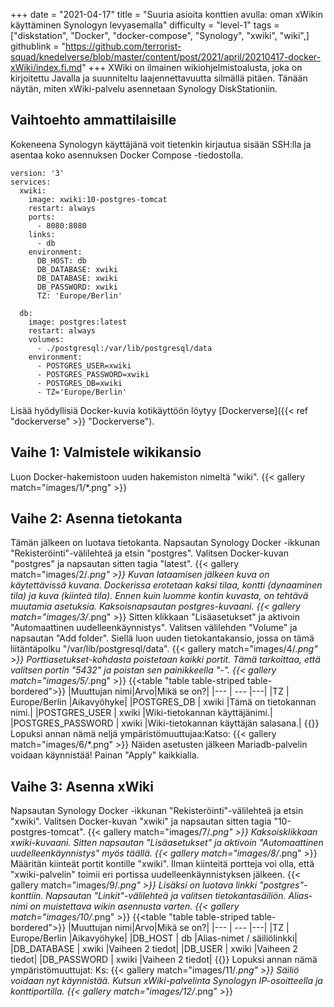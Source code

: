 +++
date = "2021-04-17"
title = "Suuria asioita konttien avulla: oman xWikin käyttäminen Synologyn levyasemalla"
difficulty = "level-1"
tags = ["diskstation", "Docker", "docker-compose", "Synology", "xwiki", "wiki",]
githublink = "https://github.com/terrorist-squad/knedelverse/blob/master/content/post/2021/april/20210417-docker-xWiki/index.fi.md"
+++
XWiki on ilmainen wikiohjelmistoalusta, joka on kirjoitettu Javalla ja suunniteltu laajennettavuutta silmällä pitäen. Tänään näytän, miten xWiki-palvelu asennetaan Synology DiskStationiin.
## Vaihtoehto ammattilaisille
Kokeneena Synologyn käyttäjänä voit tietenkin kirjautua sisään SSH:lla ja asentaa koko asennuksen Docker Compose -tiedostolla.
```
version: '3'
services:
  xwiki:
    image: xwiki:10-postgres-tomcat
    restart: always
    ports:
      - 8080:8080
    links:
      - db
    environment:
      DB_HOST: db
      DB_DATABASE: xwiki
      DB_DATABASE: xwiki
      DB_PASSWORD: xwiki
      TZ: 'Europe/Berlin'

  db:
    image: postgres:latest
    restart: always
    volumes:
      - ./postgresql:/var/lib/postgresql/data
    environment:
      - POSTGRES_USER=xwiki
      - POSTGRES_PASSWORD=xwiki
      - POSTGRES_DB=xwiki
      - TZ='Europe/Berlin'

```
Lisää hyödyllisiä Docker-kuvia kotikäyttöön löytyy [Dockerverse]({{< ref "dockerverse" >}} "Dockerverse").
## Vaihe 1: Valmistele wikikansio
Luon Docker-hakemistoon uuden hakemiston nimeltä "wiki".
{{< gallery match="images/1/*.png" >}}

## Vaihe 2: Asenna tietokanta
Tämän jälkeen on luotava tietokanta. Napsautan Synology Docker -ikkunan "Rekisteröinti"-välilehteä ja etsin "postgres". Valitsen Docker-kuvan "postgres" ja napsautan sitten tagia "latest".
{{< gallery match="images/2/*.png" >}}
Kuvan lataamisen jälkeen kuva on käytettävissä kuvana. Dockerissa erotetaan kaksi tilaa, kontti (dynaaminen tila) ja kuva (kiinteä tila). Ennen kuin luomme kontin kuvasta, on tehtävä muutamia asetuksia. Kaksoisnapsautan postgres-kuvaani.
{{< gallery match="images/3/*.png" >}}
Sitten klikkaan "Lisäasetukset" ja aktivoin "Automaattinen uudelleenkäynnistys". Valitsen välilehden "Volume" ja napsautan "Add folder". Siellä luon uuden tietokantakansio, jossa on tämä liitäntäpolku "/var/lib/postgresql/data".
{{< gallery match="images/4/*.png" >}}
Porttiasetukset-kohdasta poistetaan kaikki portit. Tämä tarkoittaa, että valitsen portin "5432" ja poistan sen painikkeella "-".
{{< gallery match="images/5/*.png" >}}
{{<table "table table-striped table-bordered">}}
|Muuttujan nimi|Arvo|Mikä se on?|
|--- | --- |---|
|TZ	| Europe/Berlin	|Aikavyöhyke|
|POSTGRES_DB	| xwiki |Tämä on tietokannan nimi.|
|POSTGRES_USER	| xwiki |Wiki-tietokannan käyttäjänimi.|
|POSTGRES_PASSWORD	| xwiki |Wiki-tietokannan käyttäjän salasana.|
{{</table>}}
Lopuksi annan nämä neljä ympäristömuuttujaa:Katso:
{{< gallery match="images/6/*.png" >}}
Näiden asetusten jälkeen Mariadb-palvelin voidaan käynnistää! Painan "Apply" kaikkialla.
## Vaihe 3: Asenna xWiki
Napsautan Synology Docker -ikkunan "Rekisteröinti"-välilehteä ja etsin "xwiki". Valitsen Docker-kuvan "xwiki" ja napsautan sitten tagia "10-postgres-tomcat".
{{< gallery match="images/7/*.png" >}}
Kaksoisklikkaan xwiki-kuvaani. Sitten napsautan "Lisäasetukset" ja aktivoin "Automaattinen uudelleenkäynnistys" myös täällä.
{{< gallery match="images/8/*.png" >}}
Määritän kiinteät portit kontille "xwiki". Ilman kiinteitä portteja voi olla, että "xwiki-palvelin" toimii eri portissa uudelleenkäynnistyksen jälkeen.
{{< gallery match="images/9/*.png" >}}
Lisäksi on luotava linkki "postgres"-konttiin. Napsautan "Linkit"-välilehteä ja valitsen tietokantasäiliön. Alias-nimi on muistettava wikin asennusta varten.
{{< gallery match="images/10/*.png" >}}
{{<table "table table-striped table-bordered">}}
|Muuttujan nimi|Arvo|Mikä se on?|
|--- | --- |---|
|TZ |	Europe/Berlin	|Aikavyöhyke|
|DB_HOST	| db |Alias-nimet / säiliölinkki|
|DB_DATABASE	| xwiki	|Vaiheen 2 tiedot|
|DB_USER	| xwiki	|Vaiheen 2 tiedot|
|DB_PASSWORD	| xwiki |Vaiheen 2 tiedot|
{{</table>}}
Lopuksi annan nämä ympäristömuuttujat: Ks:
{{< gallery match="images/11/*.png" >}}
Säiliö voidaan nyt käynnistää. Kutsun xWiki-palvelinta Synologyn IP-osoitteella ja konttiportilla.
{{< gallery match="images/12/*.png" >}}